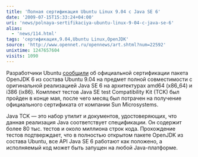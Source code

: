 ```yaml
---
title: 'Полная сертификация Ubuntu Linux 9.04 c Java SE 6'
date: '2009-07-15T15:33:24+04:00'
uri: 'news/polnaya-sertifikaciya-ubuntu-linux-9-04-c-java-se-6'
alias: 
  - 'news/114.html'
tags: 'сертификация,9.04,Ubuntu Linux,OpenJDK'
source: 'http://www.opennet.ru/opennews/art.shtml?num=22592'
unixtime: 1247657604
visits: 1090
---
```

Разработчики Ubuntu [сообщили](https://lists.ubuntu.com/archives/ubuntu-devel-announce/2009-July/000587.html) об официальной сертификации пакета OpenJDK 6 из состава Ubuntu 9.04 на предмет полной совместимости с оригинальной реализацией Java SE 6 на архитектурах amd64 (x86\_64) и i386 (ix86). Комплект тестов Java SE test Compatibility Kit (TCK) был пройден в конце мая, после чего месяц был потрачен на получение официального сертификата от компании Sun Microsystems.

Java TCK — это набор утилит и документов, удостоверяющих, что данная реализация Java соответствует спецификации. Он содержит более 80 тыс. тестов и около миллиона строк кода. Прохождение тестов подтверждает, что в полностью открытом пакете OpenJDK из состава Ubuntu, все API Java SE 6 работают как положено, а исполняемый код может быть запущен на любой Java-платформе.

